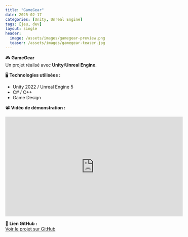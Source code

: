 ```yaml
---
title: "GameGear"
date: 2025-02-17
categories: [Unity, Unreal Engine]
tags: [jeu, dev]
layout: single
header:
  image: /assets/images/gamegear-preview.png
  teaser: /assets/images/gamegear-teaser.jpg
---
```


🎮 **GameGear**  
Un projet réalisé avec **Unity**/**Unreal Engine**.

🖥 **Technologies utilisées :**  
- Unity 2022 / Unreal Engine 5  
- C# / C++  
- Game Design

📽 **Vidéo de démonstration :**  
<iframe width="560" height="315" src="https://www.youtube.com/watch?v=Xjws8nS606Q" frameborder="0" allowfullscreen></iframe>

🔗 **Lien GitHub :**  
[Voir le projet sur GitHub](https://github.com/Riuck01/lyo-t3-gamegear-p9-03)
